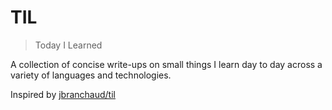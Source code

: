 # TIL

> Today I Learned

A collection of concise write-ups on small things I learn day to day across a
variety of languages and technologies.

Inspired by [jbranchaud/til](https://github.com/jbranchaud/til)
